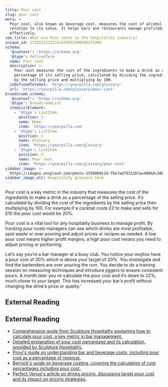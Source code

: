 ```yaml
---
title: Pour cost
slug: pour-cost
meta: >
  Pour cost, also known as beverage cost, measures the cost of alcohol sold in
  relation to its sales. It helps bars and restaurants manage profitability
  effectively.
seo_title: What are Pour costs in the hospitality industry?
unique_id: 1722523132131x537655299288175360
schema:
  '@context': 'https://schema.org'
  '@type': DefinedTerm
  name: Pour cost
  description: >-
    Pour cost measures the cost of the ingredients to make a drink as a
    percentage of its selling price, calculated by dividing the ingredient cost
    by the selling price and multiplying by 100.
  inDefinedTermSet: 'https://yourpilla.com/glossary'
  url: 'https://yourpilla.com/glossary/pour-cost'
breadcrumb_schema:
  '@context': 'https://schema.org'
  '@type': BreadcrumbList
  itemListElement:
    - '@type': ListItem
      position: 1
      name: Home
      item: 'https://yourpilla.com'
    - '@type': ListItem
      position: 2
      name: Glossary
      item: 'https://yourpilla.com/glossary'
    - '@type': ListItem
      position: 3
      name: Pour cost
      item: 'https://yourpilla.com/glossary/pour-cost'
sidebar_image: >-
  https://images.unsplash.com/photo-1556909114-f6e7ad7d3136?w=400&h=300&fit=crop&auto=format
sidebar_image_alt: Hospitality glossary term
---
```


Pour cost is a key metric in the industry that measures the cost of the ingredients to make a drink as a percentage of the selling price. It’s calculated by dividing the cost of the ingredients by the selling price then multiplying by 100. For example if a cocktail costs £2 to make and sells for £10 the pour cost would be 20%.

Pour cost is a vital tool for any hospitality business to manage profit. By tracking pour costs managers can see which drinks are most profitable, spot waste or over pouring and adjust prices or recipes as needed. A low pour cost means higher profit margins, a high pour cost means you need to adjust pricing or portioning.

Let’s say you’re a bar manager at a busy club. You notice your mojitos have a pour cost of 30% which is above your target of 20%. You investigate and find the bartenders are over pouring the rum. You decide to do a training session on measuring techniques and introduce jiggers to ensure consistent pours. A month later you re-calculate the pour cost and it’s down to 22%, much closer to your target. This has increased your bar’s profit without changing the drink’s price or quality.'

## External Reading



## External Reading

*   [Comprehensive guide from Sculpture Hospitality explaining how to calculate pour cost, a key metric in bar management.](https://www.sculpturehospitality.com/blog/how-to-calculate-pour-cost)
*   [Detailed explanation of pour cost percentage and its calculation, provided by Sculpture Hospitality.](https://www.sculpturehospitality.com/blog/bar-inventory-what-is-pour-cost-percentage-and-how-is-it-calculated)
*   [Provi's guide on understanding bar and beverage costs, including pour cost as a percentage of revenue.](https://www.provi.com/blog/operations/understanding-bar-and-beverage-costs)
*   [Bernick's guide on beverage costing, covering the calculation of cost percentages including pour cost.](https://www.bernicks.com/blog/beverage-costing-guide)
*   [Perfect Venue's article on drinks pricing, discussing target pour cost and its impact on pricing strategies.](https://www.perfectvenue.com/post/drinks-pricing)
